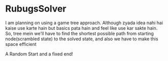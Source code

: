 # RubugsSolver
I am planning on using a game tree approach. Although zyada idea nahi hai kaise use karte hain but basics pata hain and feel like use kar sakte hain.
So, tree mein we'll have to find the shortest possible path from starting node(scrambled state) to the solved state, and also we have to make this space efficient

A Random Start and a fixed end!
